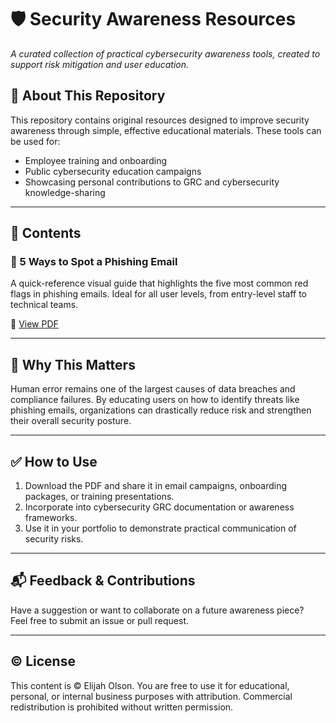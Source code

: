 # 🛡️ Security Awareness Resources  
*A curated collection of practical cybersecurity awareness tools, created to support risk mitigation and user education.*

## 📘 About This Repository

This repository contains original resources designed to improve security awareness through simple, effective educational materials. These tools can be used for:

- Employee training and onboarding
- Public cybersecurity education campaigns
- Showcasing personal contributions to GRC and cybersecurity knowledge-sharing

---

## 📂 Contents

### 📄 5 Ways to Spot a Phishing Email
A quick-reference visual guide that highlights the five most common red flags in phishing emails. Ideal for all user levels, from entry-level staff to technical teams.

🔗 [View PDF](https://github.com/elijah-i-olson/security-awareness-resources/blob/main/5%20WAYS%20TO%20SPOT%20A%20PHISHING%20EMAIL.pdf)

---

## 🎯 Why This Matters

Human error remains one of the largest causes of data breaches and compliance failures. By educating users on how to identify threats like phishing emails, organizations can drastically reduce risk and strengthen their overall security posture.

---

## ✅ How to Use

1. Download the PDF and share it in email campaigns, onboarding packages, or training presentations.
2. Incorporate into cybersecurity GRC documentation or awareness frameworks.
3. Use it in your portfolio to demonstrate practical communication of security risks.

---

## 📬 Feedback & Contributions

Have a suggestion or want to collaborate on a future awareness piece?  
Feel free to submit an issue or pull request.

---

## ©️ License

This content is © Elijah Olson. You are free to use it for educational, personal, or internal business purposes with attribution. Commercial redistribution is prohibited without written permission.
